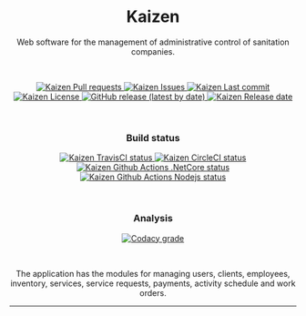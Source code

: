 <h1 style="text-align: center;">
  Kaizen
</h1>

<p style="text-align: center;">
  Web software for the management of administrative control of sanitation companies.
</p>
<br>

<p style="text-align: center;">
    <a href="https://github.com/Cantte/Kaizen/pulls/"
    title="Pull request"> <img src="https://img.shields.io/github/issues-pr/Cantte/Kaizen" 
    alt="Kaizen Pull requests">
    </a>
    <a href="https://github.com/Cantte/Kaizen/issues/"
    title="Issues"> <img src="https://img.shields.io/github/issues/Cantte/Kaizen" 
    alt="Kaizen Issues">
    </a>
    <a href="https://github.com/Cantte/Kaizen/commits/"
    title="Last Commit"> <img src="https://img.shields.io/github/last-commit/Cantte/Kaizen" 
    alt="Kaizen Last commit">
    </a>
    <br>
    <a href="https://github.com/cantte/Kaizen/blob/master/LICENSE"
    title="License"> <img src="https://img.shields.io/github/license/Cantte/Kaizen"
    alt="Kaizen License">
    </a>
    <a href="https://github.com/cantte/Kaizen/releases" title="Release">
      <img alt="GitHub release (latest by date)" src="https://img.shields.io/github/v/release/cantte/Kaizen">
    </a>
    <a href="https://github.com/cantte/Kaizen/blob/master/LICENSE"
    title="Release"> <img src="https://img.shields.io/github/release-date/Cantte/Kaizen"
    alt="Kaizen Release date">
    </a>
</p>

<br>
<h3 style="text-align: center;">
  Build status
</h3>
<p style="text-align: center;">
  <a href="https://travis-ci.com/github/cantte/Kaizen" title="Travis CI">
    <img src="https://travis-ci.com/cantte/Kaizen.svg?branch=master"
     alt="Kaizen TravisCI status">
  </a>
  <a href="https://circleci.com/gh/cantte/Kaizen" title="Circle CI">
    <img src="https://circleci.com/gh/cantte/Kaizen.svg?style=svg"
     alt="Kaizen CircleCI status">
  </a>
  <a href="https://github.com/cantte/Kaizen/actions" title="GitHub Actions .Net Core">
    <img src="https://github.com/cantte/Kaizen/workflows/.NET%20Core/badge.svg"
     alt="Kaizen Github Actions .NetCore status">
  </a>
  <a href="https://github.com/cantte/Kaizen/actions" title="GitHub Actions Node.js">
    <img src="https://github.com/cantte/Kaizen/workflows/Node.js%20CI/badge.svg"
     alt="Kaizen Github Actions Nodejs status">
  </a>
</p>

<br>
<h3 style="text-align: center;">
  Analysis
</h3>
<p style="text-align: center;">
  <a href="https://app.codacy.com/gh/cantte/Kaizen?utm_source=github.com&utm_medium=referral&utm_content=cantte/Kaizen&utm_campaign=Badge_Grade" title="Codacy Analysis">
    <img alt="Codacy grade" src="https://img.shields.io/codacy/grade/b60d66bdb2844aceb557e7a65f0f4ba7">
  </a>
</p>
<br>

<p style="text-align: center;">
  The application has the modules for managing users, clients, employees, inventory, services, service requests, payments, activity schedule and work orders.
</p>
<hr>
